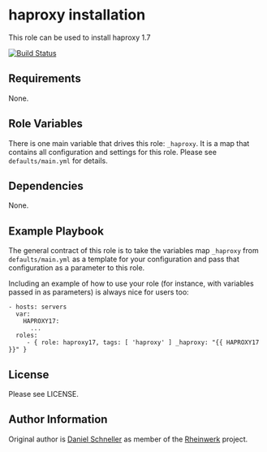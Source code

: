 haproxy installation
=========

This role can be used to install haproxy 1.7

[![Build Status](https://github.com/Rheinwerk/ansible-role-haproxy17/actions/workflows/ci.yml/badge.svg)](https://github.com/Rheinwerk/ansible-role-haproxy17/actions/workflows/ci.yml)

Requirements
------------

None.

Role Variables
--------------

There is one main variable that drives this role: `_haproxy`. It is a map that contains all configuration and settings for this role.
Please see `defaults/main.yml` for details.

Dependencies
------------

None.


Example Playbook
----------------

The general contract of this role is to take the variables map `_haproxy` from `defaults/main.yml` as a template for your configuration and pass that configuration as a parameter to this role.

Including an example of how to use your role (for instance, with variables passed in as parameters) is always nice for users too:

    - hosts: servers
      var:
        HAPROXY17:
          ...
      roles:
         - { role: haproxy17, tags: [ 'haproxy' ] _haproxy: "{{ HAPROXY17 }}" }

License
-------

Please see LICENSE.

Author Information
------------------

Original author is [Daniel Schneller](https://github.com/dschneller) as member of the [Rheinwerk](https://github.com/Rheinwerk) project.

